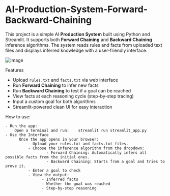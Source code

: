 # AI-Production-System-Forward-Backward-Chaining
This project is a simple AI **Production System** built using Python and Streamlit. It supports both **Forward Chaining** and **Backward Chaining** inference algorithms. The system reads rules and facts from uploaded text files and displays inferred knowledge with a user-friendly interface.

![image](https://github.com/user-attachments/assets/6986e358-b16e-4fe7-9997-00e28aff2dc6)

Features
-  Upload `rules.txt` and `facts.txt` via web interface
-  Run **Forward Chaining** to infer new facts
-  Run **Backward Chaining** to test if a goal can be reached
-  View facts at each reasoning cycle (step-by-step tracing)
-  Input a custom goal for both algorithms
-  Streamlit-powered clean UI for easy interaction

How to use:

    - Run the app:
        Open a terminal and run:    streamlit run streamlit_app.py
    - Use the Interface
          Once the app opens in your browser:
              - Upload your rules.txt and facts.txt files.
              - Choose the inference algorithm from the dropdown:
                      - Forward Chaining: Automatically infers all possible facts from the initial ones.
                      - Backward Chaining: Starts from a goal and tries to prove it.
              - Enter a goal to check
              - View the output:
                    - Inferred facts
                    - Whether the goal was reached
                    - Step-by-step reasoning 
